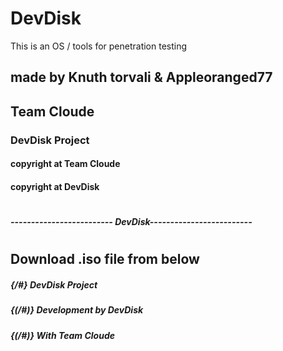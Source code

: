 # DevDisk
This is an OS / tools for penetration testing

## made by Knuth torvali & Appleoranged77
## Team Cloude

### DevDisk Project

#### copyright at Team Cloude
#### copyright at DevDisk
# 
# 
##### ------------------------- DevDisk-------------------------
# 
# 
## Download .iso file from below


##### {/#} DevDisk Project
##### {(/#)} Development by DevDisk
##### {(/#)}           With Team Cloude
